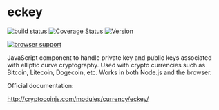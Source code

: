 eckey
=====

[![build status](https://secure.travis-ci.org/cryptocoinjs/eckey.png)](http://travis-ci.org/cryptocoinjs/eckey)
[![Coverage Status](https://img.shields.io/coveralls/cryptocoinjs/eckey.svg)](https://coveralls.io/r/cryptocoinjs/eckey)
[![Version](http://img.shields.io/npm/v/eckey.svg)](https://www.npmjs.org/package/eckey)

[![browser support](https://ci.testling.com/cryptocoinjs/eckey.png)](https://ci.testling.com/cryptocoinjs/eckey)

JavaScript component to handle private key and public keys associated with elliptic curve cryptography. Used with crypto currencies such as Bitcoin, Litecoin, Dogecoin, etc. Works in both Node.js and the browser.


Official documentation:

http://cryptocoinjs.com/modules/currency/eckey/